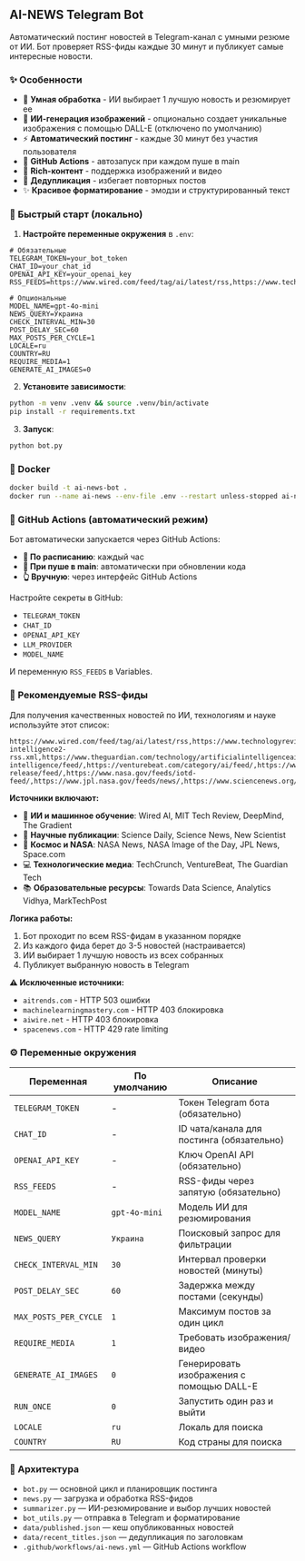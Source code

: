 ## AI-NEWS Telegram Bot

Автоматический постинг новостей в Telegram-канал с умными резюме от ИИ. Бот проверяет RSS-фиды каждые 30 минут и публикует самые интересные новости.

### ✨ Особенности
- 🤖 **Умная обработка** - ИИ выбирает 1 лучшую новость и резюмирует ее
- 🎨 **ИИ-генерация изображений** - опционально создает уникальные изображения с помощью DALL-E (отключено по умолчанию)
- ⚡ **Автоматический постинг** - каждые 30 минут без участия пользователя
- 🎯 **GitHub Actions** - автозапуск при каждом пуше в main
- 📱 **Rich-контент** - поддержка изображений и видео
- 🔄 **Дедупликация** - избегает повторных постов
- ✨ **Красивое форматирование** - эмодзи и структурированный текст

### 🚀 Быстрый старт (локально)

1. **Настройте переменные окружения** в `.env`:
```env
# Обязательные
TELEGRAM_TOKEN=your_bot_token
CHAT_ID=your_chat_id
OPENAI_API_KEY=your_openai_key
RSS_FEEDS=https://www.wired.com/feed/tag/ai/latest/rss,https://www.technologyreview.com/feed/,https://deepmind.google/blog/rss.xml,https://thegradient.pub/feed/,https://www.sciencedaily.com/rss/all.xml

# Опциональные
MODEL_NAME=gpt-4o-mini
NEWS_QUERY=Украина
CHECK_INTERVAL_MIN=30
POST_DELAY_SEC=60
MAX_POSTS_PER_CYCLE=1
LOCALE=ru
COUNTRY=RU
REQUIRE_MEDIA=1
GENERATE_AI_IMAGES=0
```

2. **Установите зависимости**:
```bash
python -m venv .venv && source .venv/bin/activate
pip install -r requirements.txt
```

3. **Запуск**:
```bash
python bot.py
```

### 🐳 Docker

```bash
docker build -t ai-news-bot .
docker run --name ai-news --env-file .env --restart unless-stopped ai-news-bot
```

### 🔄 GitHub Actions (автоматический режим)

Бот автоматически запускается через GitHub Actions:
- **📅 По расписанию**: каждый час
- **🚀 При пуше в main**: автоматически при обновлении кода
- **👆 Вручную**: через интерфейс GitHub Actions

Настройте секреты в GitHub:
- `TELEGRAM_TOKEN`
- `CHAT_ID` 
- `OPENAI_API_KEY`
- `LLM_PROVIDER`
- `MODEL_NAME`

И переменную `RSS_FEEDS` в Variables.

### 📡 Рекомендуемые RSS-фиды

Для получения качественных новостей по ИИ, технологиям и науке используйте этот список:

```
https://www.wired.com/feed/tag/ai/latest/rss,https://www.technologyreview.com/feed/,https://deepmind.google/blog/rss.xml,https://thegradient.pub/feed/,https://towardsdatascience.com/feed/,https://www.sciencedaily.com/rss/computers_math/artificial_intelligence.xml,https://news.mit.edu/topic/mitartificial-intelligence2-rss.xml,https://www.theguardian.com/technology/artificialintelligenceai/rss,https://techcrunch.com/category/artificial-intelligence/feed/,https://venturebeat.com/category/ai/feed/,https://www.marktechpost.com/feed/,https://www.analyticsvidhya.com/feed/,https://www.nasa.gov/news-release/feed/,https://www.nasa.gov/feeds/iotd-feed/,https://www.jpl.nasa.gov/feeds/news/,https://www.sciencenews.org/feed,https://www.newscientist.com/section/news/feed/,https://www.sciencedaily.com/rss/all.xml,https://www.space.com/feeds/all
```

**Источники включают:**
- 🤖 **ИИ и машинное обучение**: Wired AI, MIT Tech Review, DeepMind, The Gradient
- 🔬 **Научные публикации**: Science Daily, Science News, New Scientist
- 🚀 **Космос и NASA**: NASA News, NASA Image of the Day, JPL News, Space.com
- 💻 **Технологические медиа**: TechCrunch, VentureBeat, The Guardian Tech
- 📚 **Образовательные ресурсы**: Towards Data Science, Analytics Vidhya, MarkTechPost

**Логика работы:**
1. Бот проходит по всем RSS-фидам в указанном порядке
2. Из каждого фида берет до 3-5 новостей (настраивается)
3. ИИ выбирает 1 лучшую новость из всех собранных
4. Публикует выбранную новость в Telegram

**⚠️ Исключенные источники:**
- `aitrends.com` - HTTP 503 ошибки
- `machinelearningmastery.com` - HTTP 403 блокировка
- `aiwire.net` - HTTP 403 блокировка  
- `spacenews.com` - HTTP 429 rate limiting

### ⚙️ Переменные окружения

| Переменная | По умолчанию | Описание |
|------------|--------------|----------|
| `TELEGRAM_TOKEN` | - | Токен Telegram бота (обязательно) |
| `CHAT_ID` | - | ID чата/канала для постинга (обязательно) |
| `OPENAI_API_KEY` | - | Ключ OpenAI API (обязательно) |
| `RSS_FEEDS` | - | RSS-фиды через запятую (обязательно) |
| `MODEL_NAME` | `gpt-4o-mini` | Модель ИИ для резюмирования |
| `NEWS_QUERY` | `Украина` | Поисковый запрос для фильтрации |
| `CHECK_INTERVAL_MIN` | `30` | Интервал проверки новостей (минуты) |
| `POST_DELAY_SEC` | `60` | Задержка между постами (секунды) |
| `MAX_POSTS_PER_CYCLE` | `1` | Максимум постов за один цикл |
| `REQUIRE_MEDIA` | `1` | Требовать изображения/видео |
| `GENERATE_AI_IMAGES` | `0` | Генерировать изображения с помощью DALL-E |
| `RUN_ONCE` | `0` | Запустить один раз и выйти |
| `LOCALE` | `ru` | Локаль для поиска |
| `COUNTRY` | `RU` | Код страны для поиска |

### 📁 Архитектура

- `bot.py` — основной цикл и планировщик постинга
- `news.py` — загрузка и обработка RSS-фидов
- `summarizer.py` — ИИ-резюмирование и выбор лучших новостей
- `bot_utils.py` — отправка в Telegram и форматирование
- `data/published.json` — кеш опубликованных новостей
- `data/recent_titles.json` — дедупликация по заголовкам
- `.github/workflows/ai-news.yml` — GitHub Actions workflow
